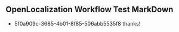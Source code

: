 ## OpenLocalization Workflow Test MarkDown
* 5f0a909c-3685-4b01-8f85-506abb5535f8 
thanks!<!--HONumber=Mar16_HO3-->
